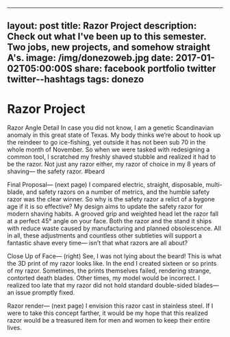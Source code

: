 
---
layout: post
title: Razor Project
description: Check out what I've been up to this semester. Two jobs, new projects, and somehow straight A's.
image: /img/donezoweb.jpg
date: 2017-01-02T05:00:00S
share: facebook portfolio twitter twitter--hashtags
tags: donezo
---

# Razor Project 

Razor Angle Detail
In case you did not know, I am a genetic Scandinavian anomaly in this great state of Texas. My body thinks we’re about to hook up the reindeer to go ice-fishing, yet outside it has not been sub 70 in the whole month of November. 
So when we were tasked with redesigning a common tool, I scratched my freshly shaved stubble and realized it had to be the razor. Not just any razor either, my razor of choice in my 8 years of shaving— the safety razor.
#beard

Final Proposal— (next page) I compared electric, straight, disposable, multi-blade, and safety razors on a number of metrics, and the humble safety razor was the clear winner. So why is the safety razor a relict of a bygone age if it is so effective? 
My design aims to update the safety razor for modern shaving habits. A grooved grip and weighted head let the razor fall at a perfect 45° angle on your face. Both the razor and the stand it ships with reduce waste caused by manufacturing and planned obsolescence. All in all, these adjustments and countless other subtleties will support a fantastic shave every time— isn’t that what razors are all about?
 
Close Up of Face— (right) See, I was not lying about the beard! This is what the 3D print of my razor looks like. In the end I created sixteen or so prints of my razor. Sometimes, the prints themselves failed, rendering strange, contorted death blades. Other times, my model would be incorrect. I realized too late that my razor did not hold standard double-sided blades— an issue promptly fixed.

Razor render— (next page) I envision this razor cast in stainless steel. If I were to take this concept farther, it would be my hope that this realized razor would be a treasured item for men and women to keep their entire lives.